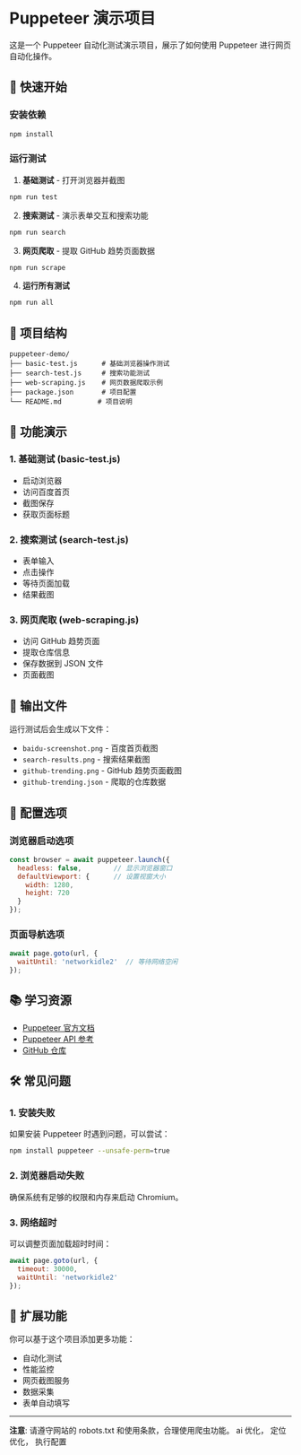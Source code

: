 # Puppeteer 演示项目

这是一个 Puppeteer 自动化测试演示项目，展示了如何使用 Puppeteer 进行网页自动化操作。

## 🚀 快速开始

### 安装依赖
```bash
npm install
```

### 运行测试

1. **基础测试** - 打开浏览器并截图
```bash
npm run test
```

2. **搜索测试** - 演示表单交互和搜索功能
```bash
npm run search
```

3. **网页爬取** - 提取 GitHub 趋势页面数据
```bash
npm run scrape
```

4. **运行所有测试**
```bash
npm run all
```

## 📁 项目结构

```
puppeteer-demo/
├── basic-test.js      # 基础浏览器操作测试
├── search-test.js     # 搜索功能测试
├── web-scraping.js    # 网页数据爬取示例
├── package.json       # 项目配置
└── README.md         # 项目说明
```

## 🎯 功能演示

### 1. 基础测试 (basic-test.js)
- 启动浏览器
- 访问百度首页
- 截图保存
- 获取页面标题

### 2. 搜索测试 (search-test.js)
- 表单输入
- 点击操作
- 等待页面加载
- 结果截图

### 3. 网页爬取 (web-scraping.js)
- 访问 GitHub 趋势页面
- 提取仓库信息
- 保存数据到 JSON 文件
- 页面截图

## 📸 输出文件

运行测试后会生成以下文件：
- `baidu-screenshot.png` - 百度首页截图
- `search-results.png` - 搜索结果截图
- `github-trending.png` - GitHub 趋势页面截图
- `github-trending.json` - 爬取的仓库数据

## 🔧 配置选项

### 浏览器启动选项
```javascript
const browser = await puppeteer.launch({
  headless: false,        // 显示浏览器窗口
  defaultViewport: {      // 设置视窗大小
    width: 1280, 
    height: 720 
  }
});
```

### 页面导航选项
```javascript
await page.goto(url, {
  waitUntil: 'networkidle2'  // 等待网络空闲
});
```

## 📚 学习资源

- [Puppeteer 官方文档](https://pptr.dev/)
- [Puppeteer API 参考](https://pptr.dev/api/)
- [GitHub 仓库](https://github.com/puppeteer/puppeteer)

## 🛠️ 常见问题

### 1. 安装失败
如果安装 Puppeteer 时遇到问题，可以尝试：
```bash
npm install puppeteer --unsafe-perm=true
```

### 2. 浏览器启动失败
确保系统有足够的权限和内存来启动 Chromium。

### 3. 网络超时
可以调整页面加载超时时间：
```javascript
await page.goto(url, { 
  timeout: 30000,
  waitUntil: 'networkidle2' 
});
```

## 📝 扩展功能

你可以基于这个项目添加更多功能：
- 自动化测试
- 性能监控
- 网页截图服务
- 数据采集
- 表单自动填写

---

**注意**: 请遵守网站的 robots.txt 和使用条款，合理使用爬虫功能。
ai 优化， 定位优化， 执行配置